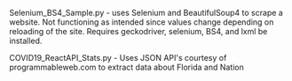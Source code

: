 Selenium_BS4_Sample.py - uses Selenium and BeautifulSoup4 to scrape a website. Not functioning as intended since values change depending on reloading of the site. Requires geckodriver, selenium, BS4, and lxml be installed.

COVID19_ReactAPI_Stats.py - Uses JSON API's courtesy of programmableweb.com to extract data about Florida and Nation

